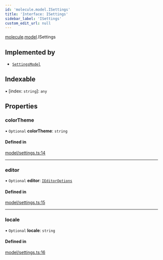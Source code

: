 ```yaml
---
id: 'molecule.model.ISettings'
title: 'Interface: ISettings'
sidebar_label: 'ISettings'
custom_edit_url: null
---
```


[molecule](../namespaces/molecule).[model](../namespaces/molecule.model).ISettings

## Implemented by

-   [`SettingsModel`](../classes/molecule.model.SettingsModel)

## Indexable

▪ [index: `string`]: `any`

## Properties

### colorTheme

• `Optional` **colorTheme**: `string`

#### Defined in

[model/settings.ts:14](https://github.com/DTStack/molecule/blob/ff1a27ef/src/model/settings.ts#L14)

---

### editor

• `Optional` **editor**: [`IEditorOptions`](../namespaces/molecule.model#ieditoroptions)

#### Defined in

[model/settings.ts:15](https://github.com/DTStack/molecule/blob/ff1a27ef/src/model/settings.ts#L15)

---

### locale

• `Optional` **locale**: `string`

#### Defined in

[model/settings.ts:16](https://github.com/DTStack/molecule/blob/ff1a27ef/src/model/settings.ts#L16)
